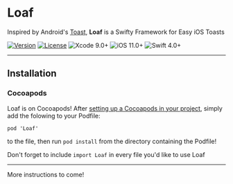 # Loaf
Inspired by Android's [Toast](https://developer.android.com/reference/android/widget/Toast), **Loaf** is a Swifty Framework for Easy iOS Toasts 

[![Version](https://img.shields.io/cocoapods/v/Loaf.svg?style=flat)](https://cocoapods.org/pods/Loaf)
[![License](https://img.shields.io/cocoapods/l/Loaf.svg?style=flat)](https://github.com/schmidyy/Loaf/blob/master/LICENSE)
![Xcode 9.0+](https://img.shields.io/badge/Xcode-9.0%2B-blue.svg)
![iOS 11.0+](https://img.shields.io/badge/iOS-11.0%2B-blue.svg)
![Swift 4.0+](https://img.shields.io/badge/Swift-4.0%2B-orange.svg)
____


## Installation

### Cocoapods

Loaf is on Cocoapods! After [setting up a Cocoapods in your project](https://guides.cocoapods.org/), simply add the folowing to your Podfile:
```
pod 'Loaf'
```
to the file, then run `pod install` from the directory containing the Podfile!

Don't forget to include `import Loaf` in every file you'd like to use Loaf

----

More instructions to come!
